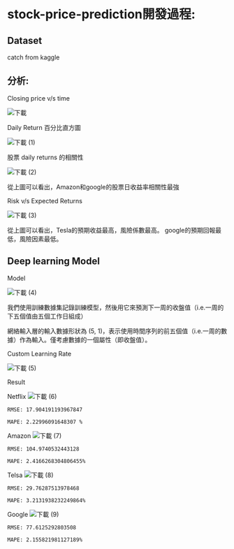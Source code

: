 # stock-price-prediction開發過程: 

Dataset 
-----------------------------------------------------------------------------------------------------------------	
catch from kaggle  

分析: 
------------------------------------------------------------------------------------------------------------------- 

Closing price v/s time	 

 ![下載](https://user-images.githubusercontent.com/51390009/148638357-b496dbc3-3a50-4138-bed7-fba024a41c96.png)


Daily Return 百分比直方圖 

![下載 (1)](https://user-images.githubusercontent.com/51390009/148638430-53295bd3-64f6-4493-9bf0-3ccf3f94b460.png)

股票 daily returns 的相關性 

![下載 (2)](https://user-images.githubusercontent.com/51390009/148638434-04369fae-e657-43df-ad07-6b256e550e46.png)

從上圖可以看出，Amazon和google的股票日收益率相關性最強 



Risk v/s Expected Returns 


![下載 (3)](https://user-images.githubusercontent.com/51390009/148638444-eea3511a-42b9-47d4-9843-ac7141fee5b3.png)

從上圖可以看出，Tesla的預期收益最高，風險係數最高。 google的預期回報最低，風險因素最低。 


Deep learning Model 
----------------------------------------------------------------------------------------------------------------- 

Model 

 
![下載 (4)](https://user-images.githubusercontent.com/51390009/148638448-e4791b31-0a7c-45b9-894f-980be1d823c2.png)

我們使用訓練數據集記錄訓練模型，然後用它來預測下一周的收盤值（i.e.一周的下五個值由五個工作日組成） 

網絡輸入層的輸入數據形狀為 (5, 1)，表示使用時間序列的前五個值（i.e.一周的數據）作為輸入。僅考慮數據的一個屬性（即收盤值）。 



Custom Learning Rate 

![下載 (5)](https://user-images.githubusercontent.com/51390009/148638455-059284db-83e7-462d-9f88-43217ddae3eb.png)


 

Result 

Netflix 
![下載 (6)](https://user-images.githubusercontent.com/51390009/148638464-f677b67e-c626-497a-802e-364d7c9f1b63.png)


	RMSE: 17.904191193967847  

	MAPE: 2.22996091648307 % 

 

Amazon 
![下載 (7)](https://user-images.githubusercontent.com/51390009/148638468-4a667a29-72e7-4219-8165-124bd00f7cab.png)

	RMSE: 104.9740532443128  

	MAPE: 2.4166268304806455% 

 

Telsa 
![下載 (8)](https://user-images.githubusercontent.com/51390009/148638475-1490f0fe-3e76-4990-a6bb-0b5d7148cc77.png)

	RMSE: 29.76287513978468 

	MAPE: 3.2131938232249864% 

 

Google 
![下載 (9)](https://user-images.githubusercontent.com/51390009/148638477-7aee0936-8548-497d-8be0-c989fbfa636b.png)

	RMSE: 77.6125292803508 

	MAPE: 2.155821981127189% 

